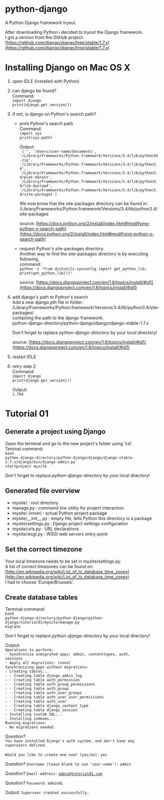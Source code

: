 python-django
=============

A Python Django framework tryout.

After downloading Python i decided to tryout the Django framework.</br>
I got a version from the GitHub project:
[https://github.com/django/django/tree/stable/1.7.x](https://github.com/django/django/tree/stable/1.7.x)

# Installing Django on Mac OS X
1. open IDLE (installed with Python)
2. can django be found?  
	Command:  
	<code>import django</code>  
	<code>print(django.get_version())</code>
3. if not, is django on Python's search path?
	* print Python's search path  
		Command:  
		<code>import sys</code>  
		<code>print(sys.path)</code>  
		  
		Output:  
		<code>
		['', '/Users/user-name/Documents', '/Library/Frameworks/Python.framework/Versions/3.4/lib/python34.zip', '/Library/Frameworks/Python.framework/Versions/3.4/lib/python3.4', '/Library/Frameworks/Python.framework/Versions/3.4/lib/python3.4/plat-darwin', '/Library/Frameworks/Python.framework/Versions/3.4/lib/python3.4/lib-dynload', '/Library/Frameworks/Python.framework/Versions/3.4/lib/python3.4/site-packages']
		</code>  
		  
		We now know that the site-packages directory can be found in:  
		/Library/Frameworks/Python.framework/Versions/3.4/lib/python3.4/site-packages  
		  
		source: [https://docs.python.org/2/install/index.html#modifying-python-s-search-path](https://docs.python.org/2/install/index.html#modifying-python-s-search-path)  
	* request Python's site-packages directory  
		Another way to find the site-packages directory is by executing following,</br>command:  
		<code>python -c "from distutils.sysconfig import get_python_lib; print(get_python_lib())"</code>  
		  
		source: [https://docs.djangoproject.com/en/1.6/topics/install/#id1](https://docs.djangoproject.com/en/1.6/topics/install/#id1)  
4. add django's path to Python's search  
	Add a new django.pth file in folder:  
	/Library/Frameworks/Python.framework/Versions/3.4/lib/python3.4/site-packages/  
	containing the path to the django framework:  
	python-django-directory/python-django/django/django-stable-1.7.x  
	  
	Don't forget to replace *python-django-directory* by your local directory!
		
	source: [https://docs.djangoproject.com/en/1.6/topics/install/#id1](https://docs.djangoproject.com/en/1.6/topics/install/#id1)  
5. restart IDLE
6. retry step 2  
	Command:  
	<code>import django</code>  
	<code>print(django.get_version())</code>    
	  
	Output:  
	<code>1.7b4</code>

# Tutorial 01
## Generate a project using Django
Open the terminal and go to the new project's folder using 'cd'.  
Teminal command:  
<code>bash</code>  
<code>python-django-directory/python-django/django/django-stable-1.7.x/django/bin/django-admin.py startproject mysite</code>  
  
Don't forget to replace *python-django-directory* by your local directory!

## Generated file overview
- mysite/ : root directory
- manage.py : command line utility for project interaction
- mysite/ (inner) : actual Python project package
- mysite/\_\_init__.py : empty file, tells Python this directory is a package
- mysite/settings.py : Django project settings configuration
- mysite/urls.py : URL declarations
- mysite/wsgi.py : WSGI web servers entry-point

## Set the correct timezone
Your local timezone needs to be set in  mysite/settings.py.  
A list of correct timezones can be found on: [http://en.wikipedia.org/wiki/List_of_tz_database_time_zones](http://en.wikipedia.org/wiki/List_of_tz_database_time_zones)  
I had to choose 'Europe/Brussels'.

## Create database tables
Terminal command:  
<code>bash</code>  
<code>python-django-directory/python-django/python-django/tutorial01/mysite/manage.py migrate</code>  
  
Don't forget to replace *python-django-directory* by your local directory!  
  
Output:  
<code>Operations to perform:</code>  
<code>- Synchronize unmigrated apps: admin, contenttypes, auth, sessions</code>  
<code>- Apply all migrations: (none)</code>  
<code>Synchronizing apps without migrations:</code>  
<code>- Creating tables...</code>  
<code>- - Creating table django_admin_log</code>  
<code>- - Creating table auth_permission</code>  
<code>- - Creating table auth_group_permissions</code>  
<code>- - Creating table auth_group</code>  
<code>- - Creating table auth_user_groups</code>  
<code>- - Creating table auth_user_user_permissions</code>  
<code>- - Creating table auth_user</code>  
<code>- - Creating table django_content_type</code>  
<code>- - Creating table django_session</code>  
<code>- Installing custom SQL...</code>  
<code>- Installing indexes...</code>  
<code>Running migrations:</code>  
<code>- No migrations needed.</code>  
</code>  
  
Question?  
<code>You have installed Django's auth system, and don't have any superusers defined.  
Would you like to create one now? (yes/no):</code> <code>yes</code>  

Question?
<code>Username (leave blank to use 'user-name'):</code> <code>admin</code>

Question?
<code>Email address:</code> <code>admin@tutorial01.com</code>  
  
Question?
<code>Password:</code> <code>admin01</code>  
  
Output: <code>Superuser created successfully.</code>